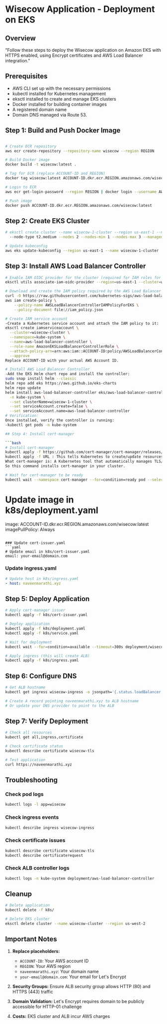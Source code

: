 # Wisecow Application -  Deployment on EKS 

## Overview
"Follow these steps to deploy the Wisecow application on Amazon EKS with HTTPS enabled, using Encrypt certificates and AWS Load Balancer integration."

## Prerequisites
- AWS CLI set up with the necessary permissions
- kubectl installed for Kubernetes management
- eksctl installed to create and manage EKS clusters
- Docker installed for building container images
- A registered domain name
- Domain DNS managed via Route 53.

## Step 1: Build and Push Docker Image

```bash

# Create ECR repository
aws ecr create-repository --repository-name wisecow --region REGION

# Build Docker image
docker build -t wisecow:latest .

# Tag for ECR (replace ACCOUNT-ID and REGION)
docker tag wisecow:latest ACCOUNT-ID.dkr.ecr.REGION.amazonaws.com/wisecow:latest

# Login to ECR
aws ecr get-login-password --region REGION | docker login --username AWS --password-stdin ACCOUNT-ID.dkr.ecr.REGION.amazonaws.com

# Push image
docker push ACCOUNT-ID.dkr.ecr.REGION.amazonaws.com/wisecow:latest
```

## Step 2: Create EKS Cluster

```bash
# eksctl create cluster --name wisecow-1-cluster --region us-east-1 --nodegroup-name wisecow-nodes \
  --node-type t2.medium --nodes 2 --nodes-min 1 --nodes-max 3 --managed

# Update kubeconfig
aws eks update-kubeconfig --region us-east-1 --name wisecow-1-cluster
```

## Step 3: Install AWS Load Balancer Controller

```bash
# Enable IAM OIDC provider for the cluster (required for IAM roles for service accounts)
eksctl utils associate-iam-oidc-provider --region=us-east-1 --cluster=wisecow-1-cluster --approve

# Download and create the IAM policy required by the AWS Load Balancer Controller:
curl -O https://raw.githubusercontent.com/kubernetes-sigs/aws-load-balancer-controller/v2.7.2/docs/install/iam_policy.json
aws iam create-policy \
    --policy-name AWSLoadBalancerControllerIAMPolicyForEKS \
    --policy-document file://iam_policy.json

# Create IAM service account
-Create a Kubernetes service account and attach the IAM policy to it:
eksctl create iamserviceaccount \
  --cluster=wisecow-cluster \
  --namespace=kube-system \
  --name=aws-load-balancer-controller \
  --role-name AmazonEKSLoadBalancerControllerRole \
  --attach-policy-arn=arn:aws:iam::ACCOUNT-ID:policy/AWSLoadBalancerControllerIAMPolicy \
  --approve
Replace ACCOUNT-ID with your actual AWS Account ID.

# Install AWS Load Balancer Controller
-Add the EKS Helm chart repo and install the controller:
sudo snap install helm --classic
helm repo add eks https://aws.github.io/eks-charts
helm repo update
helm install aws-load-balancer-controller eks/aws-load-balancer-controller \
  -n kube-system \
  --set clusterName=wisecow-1-cluster \
  --set serviceAccount.create=false \
  --set serviceAccount.name=aws-load-balancer-controller
# Verification:
Once installed, verify the controller is running:
-kubectl get pods -n kube-system

## Step 4: Install cert-manager

```bash
# Install cert-manager
kubectl apply -f https://github.com/cert-manager/cert-manager/releases/download/v1.13.0/cert-manager.yaml
kubectl apply -f URL : This tells Kubernetes to create/update resources described in the YAML file at the given URL.
What cert-manager is: A Kubernetes tool that automatically manages TLS/SSL certificates for your applications, e.g., getting certificates from Let’s Encrypt and keeping them renewed.
So this command installs cert-manager in your cluster.

# Wait for cert-manager to be ready
kubectl wait --namespace cert-manager --for=condition=ready pod --selector=app=cert-manager --timeout=90s
```

# Update image in k8s/deployment.yaml
image: ACCOUNT-ID.dkr.ecr.REGION.amazonaws.com/wisecow:latest
imagePullPolicy: Always
```

### Update cert-issuer.yaml
```yaml
# Update email in k8s/cert-issuer.yaml
email: your-email@domain.com
```

### Update ingress.yaml
```yaml
# Update host in k8s/ingress.yaml
- host: naveenmarathi.xyz
```

## Step 5: Deploy Application

```bash
# Apply cert-manager issuer
kubectl apply -f k8s/cert-issuer.yaml

# Deploy application
kubectl apply -f k8s/deployment.yaml
kubectl apply -f k8s/service.yaml

# Wait for deployment
kubectl wait --for=condition=available --timeout=300s deployment/wisecow-deployment

# Apply ingress (this will create ALB)
kubectl apply -f k8s/ingress.yaml
```

## Step 6: Configure DNS

```bash
# Get ALB hostname
kubectl get ingress wisecow-ingress -o jsonpath='{.status.loadBalancer.ingress[0].hostname}'

# Create A record pointing naveenmarathi.xyz to ALB hostname
# Or update your DNS provider to point to the ALB
```

## Step 7: Verify Deployment

```bash
# Check all resources
kubectl get all,ingress,certificate

# Check certificate status
kubectl describe certificate wisecow-tls

# Test application
curl https://naveenmarathi.xyz
```

## Troubleshooting

### Check pod logs
```bash
kubectl logs -l app=wisecow
```

### Check ingress events
```bash
kubectl describe ingress wisecow-ingress
```

### Check certificate issues
```bash
kubectl describe certificate wisecow-tls
kubectl describe certificaterequest
```

### Check ALB controller logs
```bash
kubectl logs -n kube-system deployment/aws-load-balancer-controller
```

## Cleanup

```bash
# Delete application
kubectl delete -f k8s/

# Delete EKS cluster
eksctl delete cluster --name wisecow-cluster --region us-west-2
```

## Important Notes

1. **Replace placeholders:**
   - `ACCOUNT-ID`: Your AWS account ID
   - `REGION`: Your AWS region
   - `naveenmarathi.xyz`: Your domain name
   - `your-email@domain.com`: Your email for Let's Encrypt

2. **Security Groups:** Ensure ALB security group allows HTTP (80) and HTTPS (443) traffic

3. **Domain Validation:** Let's Encrypt requires domain to be publicly accessible for HTTP-01 challenge

4. **Costs:** EKS cluster and ALB incur AWS charges
